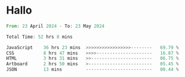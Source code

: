 # Hallo
<!--START_SECTION:waka-->

```rust
From: 23 April 2024 - To: 23 May 2024

Total Time: 52 hrs 8 mins

JavaScript    36 hrs 23 mins  >>>>>>>>>>>>>>>>>--------   69.79 %
CSS           8 hrs 47 mins   >>>>---------------------   16.87 %
HTML          3 hrs 31 mins   >>-----------------------   06.75 %
Artboard      2 hrs 50 mins   >------------------------   05.45 %
JSON          13 mins         -------------------------   00.44 %
```

<!--END_SECTION:waka-->
